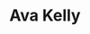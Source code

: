 ---
layout: employee
skillsid: 1
title: 'Ava Kelly'
permalink: /employees/:title 
location: 'Memphis Tennessee'
position: 'Risk Manager'
availability: 59
internal: false
categories: 
- employees
phoneNumber: 555-555-5555
email: email@gmail.com
manage: false
---